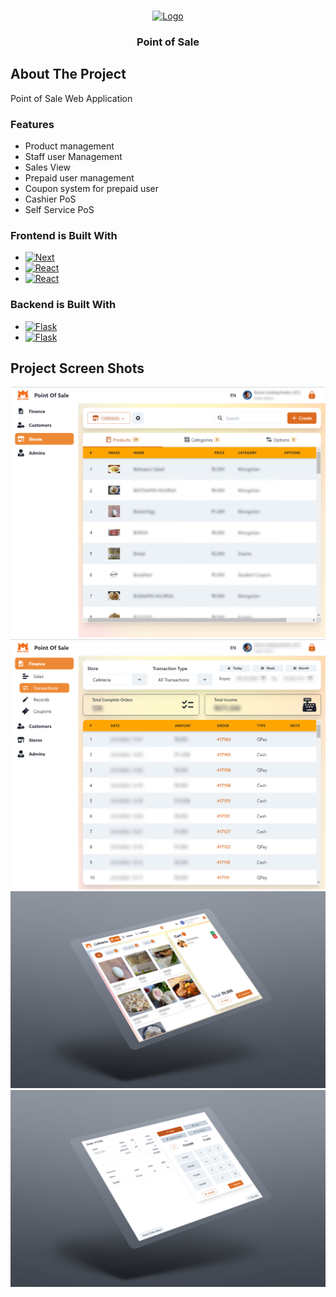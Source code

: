 <!-- Improved compatibility of back to top link: See: https://github.com/othneildrew/Best-README-Template/pull/73 -->
<a name="readme-top"></a>


<!-- PROJECT LOGO -->
<br />
<div align="center">
  <a href="https://github.com/github_username/repo_name">
    <img src="images/favicon.ico" alt="Logo" width="80" height="80">
  </a>

<h3 align="center">Point of Sale</h3>
</div>

<!-- ABOUT THE PROJECT -->
## About The Project

Point of Sale Web Application
### Features
* Product management
* Staff user Management
* Sales View
* Prepaid user management
* Coupon system for prepaid user
* Cashier PoS
* Self Service PoS


### Frontend is Built With
* [![Next][Next.js]][Next-url]
* [![React][React.js]][React-url]
* [![React][Chakra]][Chakra-url]
### Backend is Built With
* [![Flask][Flask]][Flask-url]
* [![Flask][Postgre]][Postgre-url]

<!-- ABOUT THE PROJECT -->
## Project Screen Shots

![Product Name Screen Shot][product-screenshot1]
![Product Name Screen Shot][product-screenshot2]
![Product Name Screen Shot][product-screenshot3]
![Product Name Screen Shot][product-screenshot4]



<!-- MARKDOWN LINKS & IMAGES -->
<!-- https://www.markdownguide.org/basic-syntax/#reference-style-links -->
[product-screenshot1]: images/Admin1.png
[product-screenshot2]: images/Admin2.png
[product-screenshot3]: images/Cashier1.png
[product-screenshot4]: images/Cashier2.png
[Next.js]: https://img.shields.io/badge/next.js-000000?style=for-the-badge&logo=nextdotjs&logoColor=white
[Next-url]: https://nextjs.org/
[React.js]: https://img.shields.io/badge/React-20232A?style=for-the-badge&logo=react&logoColor=white
[React-url]: https://reactjs.org/
[Chakra]: https://img.shields.io/badge/Chakra%20UI-20232A?style=for-the-badge&logo=chakraui&logoColor=white
[CHakra-url]: https://chakra-ui.com/
[Flask]: https://img.shields.io/badge/flask%20REST%20API-20232A?style=for-the-badge&logo=flask&logoColor=white
[Flask-url]: https://flask.palletsprojects.com/
[Postgre]: https://img.shields.io/badge/postgresql-20232A?style=for-the-badge&logo=postgresql&logoColor=white
[Postgre-url]: https://www.postgresql.org/


